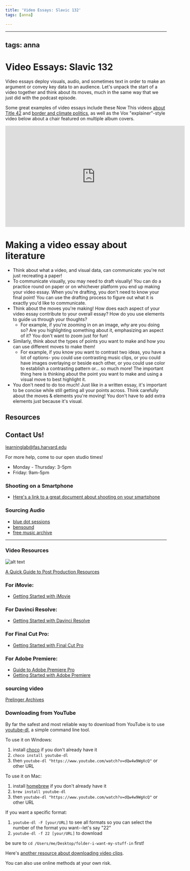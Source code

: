 ```yaml
---
title: 'Video Essays: Slavic 132'
tags: [anna]

---
```


---
tags: anna
---

# Video Essays: Slavic 132

Video essays deploy visuals, audio, and sometimes text in order to make an argument or convey key data to an audience. Let's unpack the start of a video together and think about its moves, much in the same way that we just did with the podcast episode.

Some great examples of video essays include these Now This videos [about Title 42](https://twitter.com/nowthisnews/status/1512891348218699778) and [border and climate politics](https://twitter.com/nowthisnews/status/1513246186546683905), as well as the Vox "explainer"-style video below about a chair featured on multiple album covers.

<iframe width="560" height="315" src="https://www.youtube.com/embed/_V10kWLh71U" title="YouTube video player" frameborder="0" allow="accelerometer; autoplay; clipboard-write; encrypted-media; gyroscope; picture-in-picture" allowfullscreen></iframe>


# Making a video essay about literature

- Think about what a video, and visual data, can communicate: you're not just recreating a paper!
- To communicate visually, you may need to draft visually! You can do a practice round on paper or on whichever platform you end up making your video essay. When you're drafting, you don't need to know your final point! You can use the drafting process to figure out what it is exactly you'd like to communicate. 
- Think about the moves you're making! How does each aspect of your video essay contribute to your overall essay? How do you use elements to guide us through your thoughts?
    - For example, if you're zooming in on an image, *why* are you doing so? Are you highlighting something about it, emphasizing an aspect of it? You don't want to zoom just for fun!
- Similarly, think about the types of points you want to make and how you can use different moves to make them!
    - For example, if you know you want to contrast two ideas, you have a lot of options- you could use contrasting music clips, or you could have images overlaying or beside each other, or you could use color to establish a contrasting pattern or... so much more! The important thing here is thinking about the point you want to make and using a visual move to best highlight it.
- You don't need to do too much! Just like in a written essay, it's important to be concise while still getting all your points across. Think carefully about the moves & elements you're moving! You don't have to add extra elements just because it's visual.


## Resources

## Contact Us!
learninglab@fas.harvard.edu

For more help, come to our open studio times! 
* Monday - Thursday: 3-5pm
* Friday: 9am-5pm


### Shooting on a Smartphone
* [Here's a link to a great document about shooting on your smartphone](https://hackmd.io/58rOn4QzS56Tu_Kq3WVSEQ)
### Sourcing Audio

* [blue dot sessions](https://www.sessions.blue/)
* [bensound](https://www.bensound.com/)
* [free music archive](https://freemusicarchive.org/)
---
### Video Resources

![alt text](https://files.slack.com/files-pri/T0HTW3H0V-F04ACF3CCMB/screen_shot_2022-11-10_at_3.30.59_pm.png?pub_secret=76286820a1)

[A Quick Guide to Post Production Resources](https://resources.learninglab.xyz/simple/projects/HDS-FilmFest/post-production)

### For iMovie:
* [Getting Started with iMovie](https://support.apple.com/en-us/HT212059)
### For Davinci Resolve:
* [Getting Started with Davinci Resolve](https://resources.learninglab.xyz/simple/people/casey-c/Resolve-getStarted)

### For Final Cut Pro:
* [Getting Started with Final Cut Pro](https://resources.learninglab.xyz/simple/people/casey-c/FCPX-getStarted)

### For Adobe Premiere:

* [Guide to Adobe Premiere Pro](/s2Pph8GJSZSvUv5ENuXqiQ)
* [Getting Started with Adobe Premiere](https://resources.learninglab.xyz/simple/people/casey-c/Premiere-getStarted)

### sourcing video

[Prelinger Archives](https://archive.org/details/prelinger)


### Downloading from YouTube

By far the safest and most reliable way to download from YouTube is to use [youtube-dl](https://youtube-dl.org/), a simple command line tool. 

To use it on Windows:
1. install [choco](https://chocolatey.org/install) if you don't already have it
2. `choco install youtube-dl`
3. then `youtube-dl "https://www.youtube.com/watch?v=dQw4w9WgXcQ"` or other URL

To use it on Mac:
1. install [homebrew](https://brew.sh/) if you don't already have it
2. `brew install youtube-dl`
3. then `youtube-dl "https://www.youtube.com/watch?v=dQw4w9WgXcQ"` or other URL

If you want a specific format:
1. `youtube-dl -F [your/URL]` to see all formats so you can select the number of the format you want--let's say "22"
2. `youtube-dl -f 22 [your/URL]` to download

be sure to `cd /Users/me/Desktop/folder-i-want-my-stuff-in` first!

Here's [another resource about downloading video clips](http://resources.learninglab.xyz/simple/projects/SOCIOL1142/Found-and-archival-footage).

You can also use online methods at your own risk.

